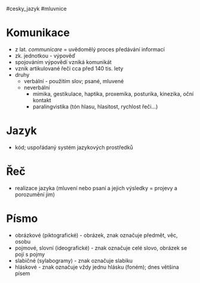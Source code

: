 #cesky_jazyk #mluvnice
# Komunikace
* z lat. *communicare* = uvědomělý proces předávání informací
* zk. jednotkou - výpověď
* spojováním výpovědí vzniká komunikát
* vznik artikulované řeči cca před 140 tis. lety
* druhy
	* verbální - použitím slov; psané, mluvené
	* neverbální
		* mimika, gestikulace, haptika, proxemika, posturika, kinezika, oční kontakt
		* paralingvistika (tón hlasu, hlasitost, rychlost řeči...)
# Jazyk
* kód; uspořádaný systém jazykových prostředků
# Řeč
* realizace jazyka (mluvení nebo psaní a jejich výsledky = projevy a porozumění jim)
# Písmo
* obrázkové (piktografické) - obrázek, znak označuje předmět, věc, osobu
* pojmové, slovní (ideografické) - znak označuje celé slovo, obrázek se pojí s pojmy
* slabičné (sylabogramy) - znak označuje slabiku
* hláskové - znak označuje vždy jednu hlásku (foném); dnes většina písem
